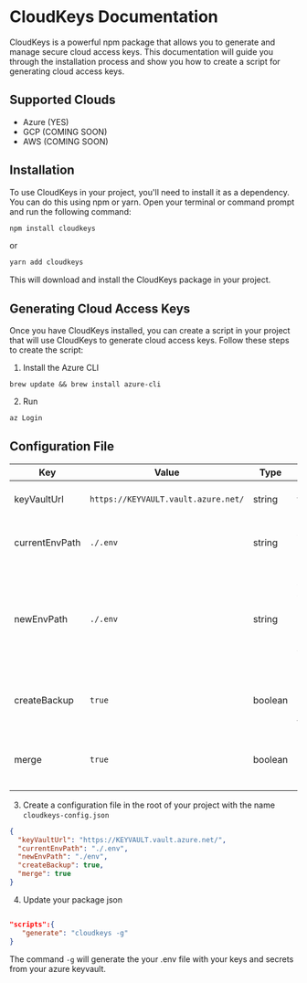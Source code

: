 # CloudKeys Documentation

CloudKeys is a powerful npm package that allows you to generate and manage secure cloud access keys. This documentation will guide you through the installation process and show you how to create a script for generating cloud access keys.

## Supported Clouds

- Azure (YES)
- GCP (COMING SOON)
- AWS (COMING SOON)

## Installation

To use CloudKeys in your project, you'll need to install it as a dependency. You can do this using npm or yarn. Open your terminal or command prompt and run the following command:

```bash
npm install cloudkeys
```

or

```bash
yarn add cloudkeys
```

This will download and install the CloudKeys package in your project.

## Generating Cloud Access Keys

Once you have CloudKeys installed, you can create a script in your project that will use CloudKeys to generate cloud access keys. Follow these steps to create the script:

1. Install the Azure CLI

```
brew update && brew install azure-cli
```

2. Run

```bash
az Login
```

## Configuration File

| Key            | Value                               | Type    | description                                                                                                          |
| -------------- | ----------------------------------- | ------- | -------------------------------------------------------------------------------------------------------------------- |
| keyVaultUrl    | `https://KEYVAULT.vault.azure.net/` | string  | The URL for the azure keyvault url                                                                                   |
| currentEnvPath | `./.env `                           | string  | The path to where your .env file is located                                                                          |
| newEnvPath     | `./.env `                           | string  | The path where you would like your new env file created. If the same as `currentEnvPath` your file will be replaced. |
| createBackup   | `true`                              | boolean | Recommended it will create a backup of your `currentEnvPath` file                                                    |
| merge          | `true`                              | boolean | if `true` it will merge the keys from the cloud and the current keys.                                                |

3. Create a configuration file in the root of your project with the name `cloudkeys-config.json`

```json
{
  "keyVaultUrl": "https://KEYVAULT.vault.azure.net/",
  "currentEnvPath": "./.env",
  "newEnvPath": "./env",
  "createBackup": true,
  "merge": true
}
```

4. Update your package json

```json

"scripts":{
   "generate": "cloudkeys -g"
}

```

The command `-g` will generate the your .env file with your keys and secrets from your azure keyvault.
